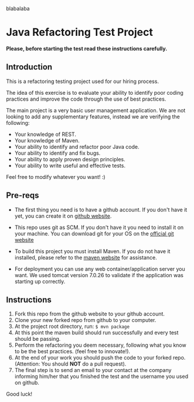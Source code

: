 
blabalaba


Java Refactoring Test Project
=============================

**Please, before starting the test read these instructions carefully.**

Introduction
------------

This is a refactoring testing project used for our hiring process.

The idea of this exercise is to evaluate your ability to identify poor coding practices and improve the code through the use of best practices.

The main project is a very basic user management application. We are not looking to add any supplementary features, instead we are verifying the following:

* Your knowledge of REST.
* Your knowledge of Maven.
* Your ability to identify and refactor poor Java code.
* Your ability to identify and fix bugs.
* Your ability to apply proven design principles.
* Your ability to write useful and effective tests.

Feel free to modify whatever you want! :)

Pre-reqs
--------

* The first thing you need is to have a github account. If you don't have it yet, you can create it on [github website][2].

* This repo uses git as SCM. If you don't have it you need to install it on your machine. You can download git for your OS on the [official git website][3]

* To build this project you must install Maven. If you do not have it installed, please refer to the [maven website][1] for assistance.

* For deployment you can use any web container/application server you want. We used tomcat version 7.0.26 to validate if the application was starting up correctly.

Instructions
------------

1. Fork this repo from the github website to your github account.
1. Clone your new forked repo from github to your computer.
1. At the project root directory, run:
    `$ mvn package`
1. At this point the maven build should run successfully and every test should be passing.
1. Perform the refactoring you deem necessary, following what you know to be the best practices. (feel free to innovate!).
1. At the end of your work you should push the code to your forked repo. (Attention: You should **NOT** do a pull request).
1. The final step is to send an email to your contact at the company informing him/her that you finished the test and the username you used on github.

Good luck!

[1]: http://maven.apache.org/
[2]: https://github.com/
[3]: http://git-scm.com/
